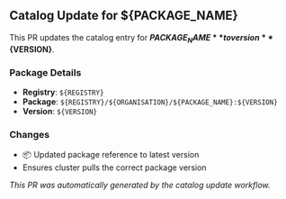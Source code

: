 ## Catalog Update for ${PACKAGE_NAME}

This PR updates the catalog entry for **${PACKAGE_NAME}** to version **${VERSION}**.

### Package Details
- **Registry**: `${REGISTRY}`
- **Package**: `${REGISTRY}/${ORGANISATION}/${PACKAGE_NAME}:${VERSION}`
- **Version**: `${VERSION}`

### Changes
- 📦 Updated package reference to latest version
- Ensures cluster pulls the correct package version

*This PR was automatically generated by the catalog update workflow.*
